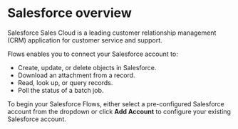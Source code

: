 # Salesforce overview

Salesforce Sales Cloud is a leading customer relationship management \(CRM\) application for customer service and support. 

Flows enables you to connect your Salesforce account to:

* Create, update, or delete objects in Salesforce.
* Download an attachment from a record.
* Read, look up, or query records.
* Poll the status of a batch job.

To begin your Salesforce Flows, either select a pre-configured Salesforce account from the dropdown or click **Add Account** to configure your existing Salesforce account.

